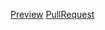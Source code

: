 [Preview](https://your-name.github.io/your-repo/)
 [PullRequest](https://github.com/your-name/your-repo/pull/1/files)